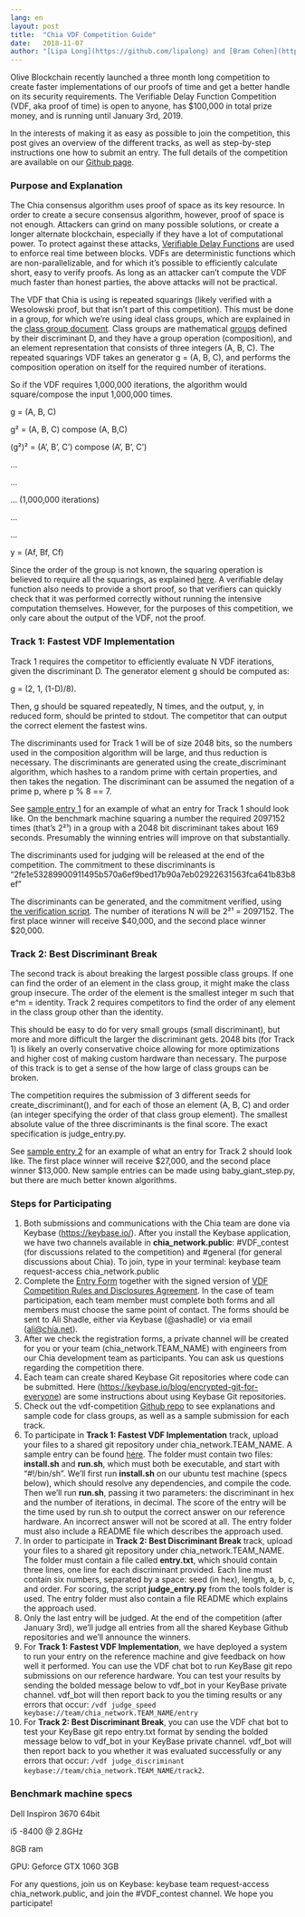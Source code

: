 ```yaml
---
lang: en
layout: post
title:  "Chia VDF Competition Guide"
date:   2018-11-07
author: "[Lipa Long](https://github.com/lipalong) and [Bram Cohen](https://twitter.com/bramcohen)"
---
```


Olive Blockchain recently launched a three month long competition to create faster implementations of our proofs of time and get a better handle on its security requirements. The Verifiable Delay Function Competition (VDF, aka proof of time) is open to anyone, has $100,000 in total prize money, and is running until January 3rd, 2019.

In the interests of making it as easy as possible to join the competition, this post gives an overview of the different tracks, as well as step-by-step instructions one how to submit an entry. The full details of the competition are available on our [Github page](https://github.com/Chia-Network/vdf-competition).

### Purpose and Explanation

The Chia consensus algorithm uses proof of space as its key resource. In order to create a secure consensus algorithm, however, proof of space is not enough. Attackers can grind on many possible solutions, or create a longer alternate blockchain, especially if they have a lot of computational power. To protect against these attacks, [Verifiable Delay Functions](https://eprint.iacr.org/2018/601.pdf) are used to enforce real time between blocks. VDFs are deterministic functions which are non-parallelizable, and for which it’s possible to efficiently calculate short, easy to verify proofs. As long as an attacker can’t compute the VDF much faster than honest parties, the above attacks will not be practical.

The VDF that Chia is using is repeated squarings (likely verified with a Wesolowski proof, but that isn’t part of this competition). This must be done in a group, for which we’re using ideal class groups, which are explained in the [class group document](https://github.com/Chia-Network/vdf-competition/blob/master/classgroups.pdf). Class groups are mathematical [groups](https://en.wikipedia.org/wiki/Group_%28mathematics%29) defined by their discriminant D, and they have a group operation (composition), and an element representation that consists of three integers (A, B, C). The repeated squarings VDF takes an generator g = (A, B, C), and performs the composition operation on itself for the required number of iterations.

So if the VDF requires 1,000,000 iterations, the algorithm would square/compose the input 1,000,000 times.

g = (A, B, C)

g² = (A, B, C) compose (A, B,C)

(g²)² = (A’, B’, C’) compose (A’, B’, C’)

…

…

… (1,000,000 iterations)

…

…

y = (Af, Bf, Cf)

Since the order of the group is not known, the squaring operation is believed to require all the squarings, as explained [here](https://github.com/Chia-Network/vdf-competition/blob/master/classgroups.pdf). A verifiable delay function also needs to provide a short proof, so that verifiers can quickly check that it was performed correctly without running the intensive computation themselves. However, for the purposes of this competition, we only care about the output of the VDF, not the proof.

### Track 1: Fastest VDF Implementation

Track 1 requires the competitor to efficiently evaluate N VDF iterations, given the discriminant D. The generator element g should be computed as:

g = (2, 1, (1-D)/8).

Then, g should be squared repeatedly, N times, and the output, y, in reduced form, should be printed to stdout. The competitor that can output the correct element the fastest wins.

The discriminants used for Track 1 will be of size 2048 bits, so the numbers used in the composition algorithm will be large, and thus reduction is necessary. The discriminants are generated using the create_discriminant algorithm, which hashes to a random prime with certain properties, and then takes the negation. The discriminant can be assumed the negation of a prime p, where p % 8 == 7.

See [sample entry 1](https://github.com/Chia-Network/vdf-competition/tree/master/sample-entry-1) for an example of what an entry for Track 1 should look like. On the benchmark machine squaring a number the required 2097152 times (that’s 2²¹) in a group with a 2048 bit discriminant takes about 169 seconds. Presumably the winning entries will improve on that substantially.

The discriminants used for judging will be released at the end of the competition. The commitment to these discriminants is “2fe1e53289900911495b570a6ef9bed17b90a7eb02922631563fca641b83b8ef”

The discriminants can be generated, and the commitment verified, using [the verification script](https://github.com/Chia-Network/vdf-competition/blob/master/tools/create_competition_discriminants.py). The number of iterations N will be 2²¹ = 2097152. The first place winner will receive $40,000, and the second place winner $20,000.

### Track 2: Best Discriminant Break

The second track is about breaking the largest possible class groups. If one can find the order of an element in the class group, it might make the class group insecure. The order of the element is the smallest integer m such that e^m = identity. Track 2 requires competitors to find the order of any element in the class group other than the identity.

This should be easy to do for very small groups (small discriminant), but more and more difficult the larger the discriminant gets. 2048 bits (for Track 1) is likely an overly conservative choice allowing for more optimizations and higher cost of making custom hardware than necessary. The purpose of this track is to get a sense of the how large of class groups can be broken.

The competition requires the submission of 3 different seeds for create_discriminant(), and for each of those an element (A, B, C) and order (an integer specifying the order of that class group element). The smallest absolute value of the three discriminants is the final score. The exact specification is judge_entry.py.

See [sample entry 2](https://github.com/Chia-Network/vdf-competition/tree/master/sample-entry-2) for an example of what an entry for Track 2 should look like. The first place winner will receive $27,000, and the second place winner $13,000. New sample entries can be made using baby_giant_step.py, but there are much better known algorithms.

### Steps for Participating

1. Both submissions and communications with the Chia team are done via Keybase (https://keybase.io/). After you install the Keybase application, we have two channels available in **chia_network.public**: #VDF_contest (for discussions related to the competition) and #general (for general discussions about Chia). To join, type in your terminal: keybase team request-access chia_network.public
2. Complete the [Entry Form](https://www.dropbox.com/s/odsglm1eu9z6g8v/CHIA%20NETWORK%20APPLICATION%20FORM%204812-8893-1439%20v.1.pdf?dl=0) together with the signed version of [VDF Competition Rules and Disclosures Agreement](https://www.dropbox.com/s/3hmxe7717x5a0pp/Chia%20Network%20-%20VDF%20Contest%20Rules%20and%20Disclosures%20%286%29.pdf?dl=0). In the case of team participation, each team member must complete both forms and all members must choose the same point of contact. The forms should be sent to Ali Shadle, either via Keybase (@ashadle) or via email ([ali@chia.net](mailto:ali@chia.net)).
3. After we check the registration forms, a private channel will be created for you or your team (chia_network.TEAM_NAME) with engineers from our Chia development team as participants. You can ask us questions regarding the competition there.
4. Each team can create shared Keybase Git repositories where code can be submitted. Here (https://keybase.io/blog/encrypted-git-for-everyone) are some instructions about using Keybase Git repositories.
5. Check out the vdf-competition [Github repo](https://github.com/Chia-Network/vdf-competition) to see explanations and sample code for class groups, as well as a sample submission for each track.
6. To participate in **Track 1: Fastest VDF Implementation** track, upload your files to a shared git repository under chia_network.TEAM_NAME. A sample entry can be found [here](https://github.com/Chia-Network/vdf-competition/tree/master/sample-entry-1). The folder must contain two files: **install.sh** and **run.sh**, which must both be executable, and start with “#!/bin/sh”. We’ll first run **install.sh** on our ubuntu test machine (specs below), which should resolve any dependencies, and compile the code. Then we’ll run **run.sh**, passing it two parameters: the discriminant in hex and the number of iterations, in decimal. The score of the entry will be the time used by run.sh to output the correct answer on our reference hardware. An incorrect answer will not be scored at all. The entry folder must also include a README file which describes the approach used.
7. In order to participate in **Track 2: Best Discriminant Break** track, upload your files to a shared git repository under chia_network.TEAM_NAME. The folder must contain a file called **entry.txt**, which should contain three lines, one line for each discriminant provided. Each line must contain six numbers, separated by a space: seed (in hex), length, a, b, c, and order. For scoring, the script **judge_entry.py** from the tools folder is used. The entry folder must also contain a file README which explains the approach used.
8. Only the last entry will be judged. At the end of the competition (after January 3rd), we’ll judge all entries from all the shared Keybase Github repositories and we’ll announce the winners.
9. For **Track 1: Fastest VDF Implementation**, we have deployed a system to run your entry on the reference machine and give feedback on how well it performed. You can use the VDF chat bot to run KeyBase git repo submissions on our reference hardware. You can test your results by sending the bolded message below to vdf_bot in your KeyBase private channel. vdf_bot will then report back to you the timing results or any errors that occur: `/vdf judge_speed keybase://team/chia_network.TEAM_NAME/entry`
10. For **Track 2: Best Discriminant Break**, you can use the VDF chat bot to test your KeyBase git repo entry.txt format by sending the bolded message below to vdf_bot in your KeyBase private channel. vdf_bot will then report back to you whether it was evaluated successfully or any errors that occur: `/vdf judge_discriminant keybase://team/chia_network.TEAM_NAME/track2`.

### Benchmark machine specs

Dell Inspiron 3670 64bit

i5 -8400 @ 2.8GHz

8GB ram

GPU: Geforce GTX 1060 3GB

For any questions, join us on Keybase: keybase team request-access chia_network.public, and join the #VDF_contest channel. We hope you participate!
